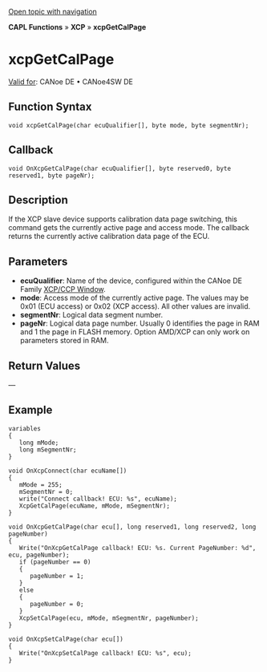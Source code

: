 [Open topic with navigation](../../../../../CANoeDEFamily.htm#Topics/CAPLFunctions/XCP/Functions/CAPLfunctionXCPGetCalPage.md)

**CAPL Functions** » **XCP** » **xcpGetCalPage**

# xcpGetCalPage

[Valid for](../../../Shared/FeatureAvailability.md): CANoe DE • CANoe4SW DE

## Function Syntax

```plaintext
void xcpGetCalPage(char ecuQualifier[], byte mode, byte segmentNr);
```

## Callback

```plaintext
void OnXcpGetCalPage(char ecuQualifier[], byte reserved0, byte reserved1, byte pageNr);
```

## Description

If the XCP slave device supports calibration data page switching, this command gets the currently active page and access mode. The callback returns the currently active calibration data page of the ECU.

## Parameters

- **ecuQualifier**: Name of the device, configured within the CANoe DE Family [XCP/CCP Window](../../../CANoeCANalyzer/AMDXCP/XCPConfiguration.md).
- **mode**: Access mode of the currently active page. The values may be 0x01 (ECU access) or 0x02 (XCP access). All other values are invalid.
- **segmentNr**: Logical data segment number.
- **pageNr**: Logical data page number. Usually 0 identifies the page in RAM and 1 the page in FLASH memory. Option AMD/XCP can only work on parameters stored in RAM.

## Return Values

—

## Example

```plaintext
variables
{
   long mMode;
   long mSegmentNr;
}

void OnXcpConnect(char ecuName[])
{
   mMode = 255;
   mSegmentNr = 0;
   write("Connect callback! ECU: %s", ecuName);
   XcpGetCalPage(ecuName, mMode, mSegmentNr);
}

void OnXcpGetCalPage(char ecu[], long reserved1, long reserved2, long pageNumber)
{
   Write("OnXcpGetCalPage callback! ECU: %s. Current PageNumber: %d", ecu, pageNumber);
   if (pageNumber == 0)
   {
      pageNumber = 1;
   }
   else
   {
      pageNumber = 0;
   }
   XcpSetCalPage(ecu, mMode, mSegmentNr, pageNumber);
}

void OnXcpSetCalPage(char ecu[])
{
   Write("OnXcpSetCalPage callback! ECU: %s", ecu);
}
```

